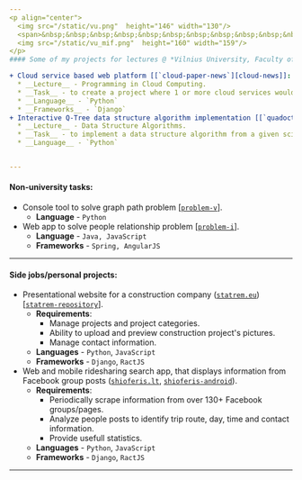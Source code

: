 ```yaml
---
<p align="center">
  <img src="/static/vu.png"  height="146" width="130"/>
  <span>&nbsp;&nbsp;&nbsp;&nbsp;&nbsp;&nbsp;&nbsp;&nbsp;&nbsp;&nbsp;&nbsp;&nbsp;&nbsp;&nbsp;</span>
  <img src="/static/vu_mif.png"  height="160" width="159"/>
</p>
#### Some of my projects for lectures @ *Vilnius University, Faculty of Mathematics and Informatics*:

+ Cloud service based web platform [[`cloud-paper-news`][cloud-news]]:
  * __Lecture__ - Programming in Cloud Computing.
  * __Task__ - to create a project where 1 or more cloud services would be used togerther.
  * __Language__ - `Python`
  * __Frameworks__ - `Django`
+ Interactive Q-Tree data structure algorithm implementation [[`quadoctree`][quadoctree]]:
  * __Lecture__ - Data Structure Algorithms.
  * __Task__ - to implement a data structure algorithm from a given scientific publication.
  * __Language__ - `Python`


---
```

#### Non-university tasks:

+ Console tool to solve graph path problem [[`problem-v`][problem-v]].
  * __Language__ - `Python`
+ Web app to solve people relationship problem [[`problem-i`][problem-i]].
  * __Language__ - `Java, JavaScript`
  * __Frameworks__ - `Spring, AngularJS`

---
#### Side jobs/personal projects:

+ Presentational website for a construction company ([`statrem.eu`][statrem]) [[`statrem-repository`][statrem-repo]].
  * __Requirements__:
    * Manage projects and project categories.
    * Ability to upload and preview construction project's pictures.
    * Manage contact information.
  * __Languages__ - `Python`, `JavaScript`
  * __Frameworks__ - `Django`, `RactJS`
+ Web and mobile ridesharing search app, that displays information from Facebook group posts ([`shioferis.lt`][shioferis-web], [`shioferis-android`][shioferis-android]).
  * __Requirements__:
    * Periodically scrape information from over 130+ Facebook groups/pages.
    * Analyze people posts to identify trip route, day, time and contact information.
    * Provide usefull statistics.
  * __Languages__ - `Python`, `JavaScript`
  * __Frameworks__ - `Django`, `RactJS`

---
[cloud-news]: /cloud-paper-news
[quadoctree]: /quadoctree
[problem-v]: /problem-v
[problem-i]: /problem-i

[statrem]: http://statrem.eu/
[statrem-repo]: https://github.com/buz-zard/statrem-web

[shioferis-web]: http://shioferis.lt/
[shioferis-android]: https://play.google.com/store/apps/details?id=lt.shioferis.android&hl=lt
